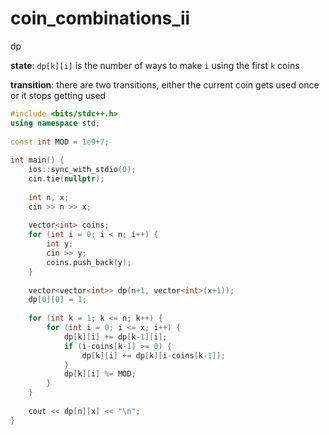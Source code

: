 # coin_combinations_ii
dp

**state**: `dp[k][i]` is the number of ways to make `i` using the first `k` coins

**transition**: there are two transitions, either the current coin gets used once or it stops getting used

```cpp
#include <bits/stdc++.h>
using namespace std;
 
const int MOD = 1e9+7;
 
int main() {
    ios::sync_with_stdio(0);
    cin.tie(nullptr);
 
    int n, x;
    cin >> n >> x;
 
    vector<int> coins;
    for (int i = 0; i < n; i++) {
        int y;
        cin >> y;
        coins.push_back(y);
    }
 
    vector<vector<int>> dp(n+1, vector<int>(x+1));
    dp[0][0] = 1;
 
    for (int k = 1; k <= n; k++) {
        for (int i = 0; i <= x; i++) {
            dp[k][i] += dp[k-1][i];
            if (i-coins[k-1] >= 0) {
                dp[k][i] += dp[k][i-coins[k-1]];
            }
            dp[k][i] %= MOD;
        }
    }
 
    cout << dp[n][x] << "\n";
}
```
